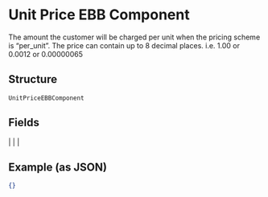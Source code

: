 
# Unit Price EBB Component

The amount the customer will be charged per unit when the pricing scheme is “per_unit”. The price can contain up to 8 decimal places. i.e. 1.00 or 0.0012 or 0.00000065

## Structure

`UnitPriceEBBComponent`

## Fields

|  |
| 

## Example (as JSON)

```json
{}
```

